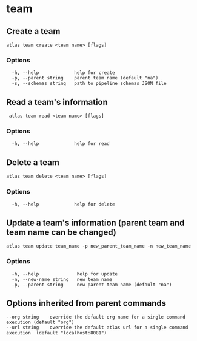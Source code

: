 # team

## Create a team 

```
atlas team create <team name> [flags]
```

### Options

```
  -h, --help             help for create
  -p, --parent string    parent team name (default "na")
  -s, --schemas string   path to pipeline schemas JSON file
```

## Read a team's information

```
 atlas team read <team name> [flags]
```

### Options

```
  -h, --help             help for read
```


## Delete a team

```
atlas team delete <team name> [flags]
```

### Options

```
  -h, --help             help for delete
```

## Update a team's information (parent team and team name can be changed)

```
atlas team update team_name -p new_parent_team_name -n new_team_name
```
### Options

```
  -h, --help              help for update
  -n, --new-name string   new team name
  -p, --parent string     new parent team name (default "na")
```

## Options inherited from parent commands

```
--org string    override the default org name for a single command execution (default "org")
--url string    override the default atlas url for a single command execution  (default "localhost:8081")
```